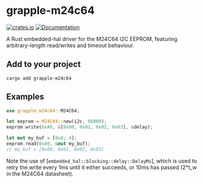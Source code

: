 # grapple-m24c64
[![crates.io](https://img.shields.io/crates/v/grapple-m24c64.svg)](https://crates.io/crates/grapple-m24c64)
[![Documentation](https://docs.rs/grapple-m24c64/badge.svg)](https://docs.rs/grapple-m24c64)

A Rust embedded-hal driver for the M24C64 I2C EEPROM, featuring arbitrary-length read/writes and timeout behaviour.

## Add to your project
```
cargo add grapple-m24c64
```

## Examples
```rust
use grapple_m24c64::M24C64;

let eeprom = M24C64::new(i2c, 0b000);
eeprom.write(0xA0, &[0x00, 0x01, 0x02, 0x03], &delay);

let mut my_buf = [0u8; 4];
eeprom.read(0xA0, &mut my_buf);
// my_buf = [0x00, 0x01, 0x02, 0x03]
```

Note the use of [`embedded_hal::blocking::delay::DelayMs`], which is used to retry the write every 1ms until it either succeeds, or 10ms has passed (2*t_w in the M24C64 datasheet).